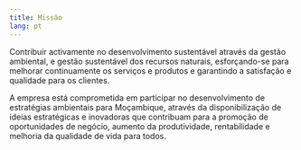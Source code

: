 ```yaml
---
title: Missão
lang: pt
---
```

Contribuir activamente no desenvolvimento sustentável através da gestão ambiental, e gestão sustentável dos recursos naturais, esforçando-se para melhorar continuamente os serviços e produtos e garantindo a satisfação e qualidade para os clientes. 

A empresa está comprometida em participar no desenvolvimento de estratégias ambientais para Moçambique, através da disponibilização de ideias estratégicas e inovadoras que contribuam para a promoção de oportunidades de negócio, aumento da produtividade, rentabilidade e melhoria da qualidade de vida para todos.